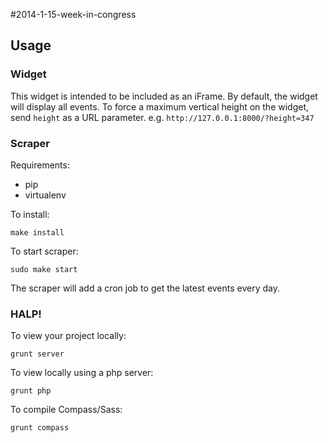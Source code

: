 #2014-1-15-week-in-congress

## Usage

### Widget

This widget is intended to be included as an iFrame. By default, the
widget will display all events. To force a maximum vertical height on
the widget, send `height` as a URL parameter. e.g.
`http://127.0.0.1:8000/?height=347`

### Scraper

Requirements:
- pip
- virtualenv

To install:

    make install

To start scraper:

    sudo make start

The scraper will add a cron job to get the latest events every day.

### HALP!

To view your project locally:

    grunt server


To view locally using a php server:

    grunt php


To compile Compass/Sass:

    grunt compass

